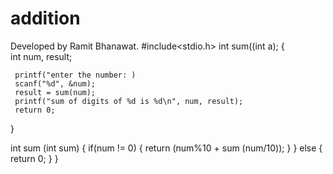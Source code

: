 # addition
Developed by Ramit Bhanawat.
#include<stdio.h>
int sum((int a);
{    
     int num, result;
      
     printf("enter the number: )
     scanf("%d", &num);
     result = sum(num);
     printf("sum of digits of %d is %d\n", num, result);
     return 0;
}


int sum (int sum)
{
      if(num != 0)
      {
            return (num%10 + sum (num/10));
            }
      }
      else
      {
            return 0;
      }
}
